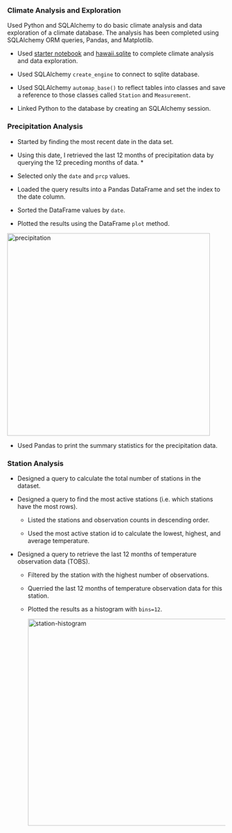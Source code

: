 ### Climate Analysis and Exploration
Used Python and SQLAlchemy to do basic climate analysis and data exploration of a climate database. The analysis has been completed using SQLAlchemy ORM queries, Pandas, and Matplotlib.

* Used [starter notebook](climate_starter.ipynb) and [hawaii.sqlite](Resources/hawaii.sqlite) to complete climate analysis and data exploration.

* Used SQLAlchemy `create_engine` to connect to sqlite database.

* Used SQLAlchemy `automap_base()` to reflect tables into classes and save a reference to those classes called `Station` and `Measurement`.

* Linked Python to the database by creating an SQLAlchemy session.

### Precipitation Analysis

* Started by finding the most recent date in the data set.

* Using this date, I retrieved the last 12 months of precipitation data by querying the 12 preceding months of data. *

* Selected only the `date` and `prcp` values.

* Loaded the query results into a Pandas DataFrame and set the index to the date column.

* Sorted the DataFrame values by `date`.

* Plotted the results using the DataFrame `plot` method.

 <img width="468" alt="precipitation" src="https://user-images.githubusercontent.com/80393628/131209215-1c4f11b8-9d70-47ef-883c-25e456390950.png">

* Used Pandas to print the summary statistics for the precipitation data.

### Station Analysis

* Designed a query to calculate the total number of stations in the dataset.

* Designed a query to find the most active stations (i.e. which stations have the most rows).

  * Listed the stations and observation counts in descending order.

  * Used the most active station id to calculate the lowest, highest, and average temperature.

* Designed a query to retrieve the last 12 months of temperature observation data (TOBS).

  * Filtered by the station with the highest number of observations.

  * Querried the last 12 months of temperature observation data for this station.

  * Plotted the results as a histogram with `bins=12`.

    <img width="478" alt="station-histogram" src="https://user-images.githubusercontent.com/80393628/131209213-a448aceb-686d-40a7-a002-3c7a5c3ff354.png">
